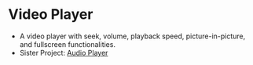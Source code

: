 # Video Player
* A video player with seek, volume, playback speed, picture-in-picture, and fullscreen functionalities.
* Sister Project: <a href='https://github.com/axon4/audio-player/' target='_blank'>Audio Player</a>
